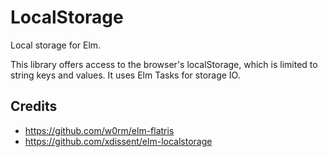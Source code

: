 # LocalStorage

Local storage for Elm.

This library offers access to the browser's localStorage, which is
limited to string keys and values. It uses Elm Tasks for storage IO.

## Credits

+ https://github.com/w0rm/elm-flatris
+ https://github.com/xdissent/elm-localstorage

